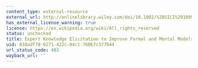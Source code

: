 ```yaml
---
content_type: external-resource
external_url: http://onlinelibrary.wiley.com/doi/10.1002/%28SICI%291099-1727%28199824%2914:4%3C309::AID-SDR154%3E3.0.CO;2-5/abstract
has_external_license_warning: true
license: https://en.wikipedia.org/wiki/All_rights_reserved
status: unchecked
title: Expert Knowledge Elicitation to Improve Formal and Mental Models
uid: 838adf78-6271-422c-84c1-76067c377844
url_status_code: 403
wayback_url: ''
---
```

